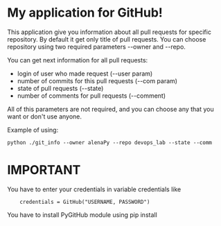 ﻿# My application for GitHub!

This application give you information about all pull requests for specific repository. By default it get only title of pull requests. You can choose repository using two required parameters --owner and --repo. 

You can get next information for all pull requests: 
 - login of user who made request (--user param)
 - number of commits for this pull requests (--com param)
 - state of pull requests (--state)
 - number of comments for pull requests (--comment)

All of this parameters are not required, and you can choose any that you want or don't use anyone.

Example of using:

	python ./git_info --owner alenaPy --repo devops_lab --state --comm


# IMPORTANT

You have to enter your credentials in variable credentials like

		credentials = GitHub("USERNAME, PASSWORD")

You have to install PyGitHub module using pip install
